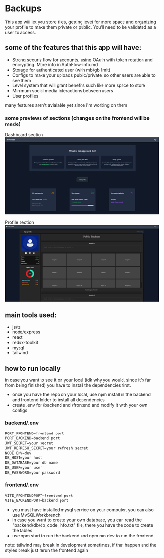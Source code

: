 # Backups
This app will let you store files, getting level for more space and organizing your profile to make them
private or public. You'll need to be validated as a user to access.

## some of the features that this app will have:

* Strong securiy flow for accounts, using OAuth with token rotation and encrypting. More info in AuthFlow-info.md
* Storage for authenticated user (with mb/gb limit)
* Configs to make your uploads public/private, so other users are able to see them
* Level system that will grant benefits such like more space to store
* Minimum social media interactions between users
* User profiles

many features aren't avialable yet since i'm working on them

### some previews of sections (changes on the frontend will be made)

Dashboard section
![Showcase](DashboardShowcase.png)

Profile section
![Showcase](Profile_Showcase.png)

## main tools used:

* js/ts
* node/express
* react
* redux-toolkit
* mysql
* tailwind

## how to run locally

in case you want to see it on your local (idk why you would, since it's far from being finished) you have to install the dependencies first.

* once you have the repo on your local, use npm install in the backend and frontend folder to install all dependencies
* create .env for /backend and /frontend and modify it with your own configs

### backend/.env

```
PORT_FRONTEND=frontend port
PORT_BACKEND=backend port
JWT_SECRET=your secret
JWT_REFRESH_SECRET=your refresh secret
NODE_ENV=dev
DB_HOST=your host
DB_DATABASE=your db name
DB_USER=your user
DB_PASSWORD=your password
```

### frontend/.env

```
VITE_FRONTENDPORT=frontend port
VITE_BACKENDPORT=backend port
```

- you must have installed mysql service on your computer, you can also use MySQLWorkbrench
- in case you want to create your own database, you can read the "backend/db/db_code_info.txt" file, there you have the code to create the tables
- use npm start to run the backend and npm run dev to run the frontend

note: tailwind may break in development sometimes, if that happen and the styles break just rerun the frontend again